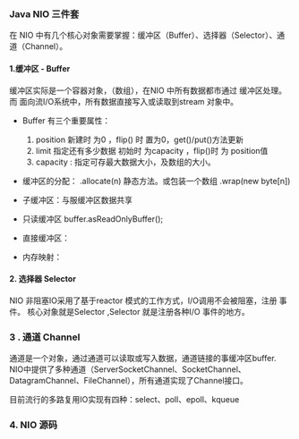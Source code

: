 ### Java NIO 三件套
 在 NIO 中有几个核心对象需要掌握：缓冲区（Buffer）、选择器（Selector）、通道（Channel）。

#### 1.缓冲区 - Buffer
缓冲区实际是一个容器对象，（数组），在NIO 中所有数据都市通过
     缓冲区处理。而 面向流I/O系统中，所有数据直接写入或读取到stream 对象中。
+ Buffer 有三个重要属性：
    1. position 新建时 为0 ，flip() 时 置为0，get()/put()方法更新
    2. limit 指定还有多少数据 初始时 为capacity ，flip()时 为 position值
    3. capacity : 指定可存最大数据大小，及数组的大小。
    
+ 缓冲区的分配： .allocate(n) 静态方法。或包装一个数组 .wrap(new byte[n])
+ 子缓冲区：与服缓冲区数据共享
+ 只读缓冲区  buffer.asReadOnlyBuffer();
+ 直接缓冲区：
+ 内存映射：
#### 2. 选择器 Selector
   NIO 非阻塞IO采用了基于reactor 模式的工作方式，I/O调用不会被阻塞，注册 事件。
   核心对象就是Selector ,Selector 就是注册各种I/O 事件的地方。
### 3 . 通道 Channel   
   通道是一个对象，通过通道可以读取或写入数据，通道链接的事缓冲区buffer.
   NIO中提供了多种通道（ServerSocketChannel、SocketChannel、DatagramChannel、FileChannel），所有通道实现了Channel接口。

   目前流行的多路复用IO实现有四种：select、poll、epoll、kqueue
    
### 4. NIO 源码    